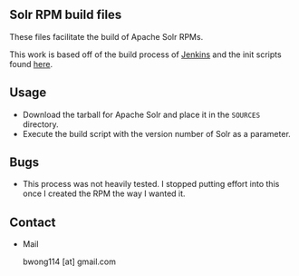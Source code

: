 ## Solr RPM build files

These files facilitate the build of Apache Solr RPMs.

This work is based off of the build process of
[Jenkins](https://github.com/jenkinsci/jenkins) and the init scripts found
[here](https://github.com/jbusby/solr-initd).

## Usage

* Download the tarball for Apache Solr and place it in the `SOURCES` directory. 
* Execute the build script with the version number of Solr as a parameter.

## Bugs

* This process was not heavily tested. I stopped putting effort into this once
  I created the RPM the way I wanted it.

## Contact

* Mail

  bwong114 [at] gmail.com
